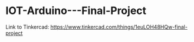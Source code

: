# IOT-Arduino---Final-Project

Link to Tinkercad: https://www.tinkercad.com/things/1euLOH48HQw-final-project
